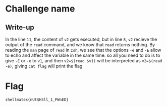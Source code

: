 # Challenge name

## Write-up

In the line `11`, the content of `v2` gets executed, but in line `8`, `v2` recieve the output of the `read` command, and we know that `read` returns nothing.
By reading the `man` page of `read` in `zsh`, we see that the options `-e` and `-E` allow to echo and affect the variable in the same time.
so all you need to do is to give `-E` or `-e` to `v1`, and then `v2=$(read $v1)` will be interpreted as `v2=$(read -e)`, giving  `cat flag` will print the flag 

# Flag

`shellmates{nUt$H3ll_1_PWnED}`
